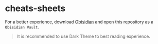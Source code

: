 # cheats-sheets

For a better experience, download [Obisidian](https://obsidian.md/) and open this repository as a `Obisidian Vault`.

> It is recommended to use Dark Theme to best reading experience.